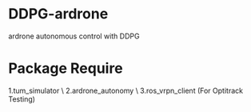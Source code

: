 # DDPG-ardrone
ardrone autonomous control with DDPG
# Package Require
1.tum_simulator \\
2.ardrone_autonomy \\
3.ros_vrpn_client (For Optitrack Testing)
